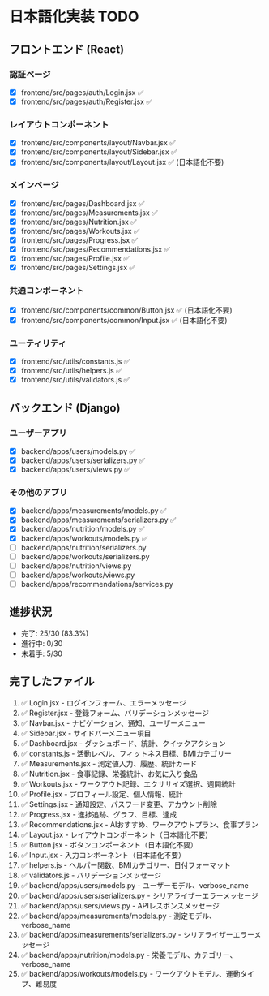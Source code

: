 # 日本語化実装 TODO

## フロントエンド (React)

### 認証ページ
- [x] frontend/src/pages/auth/Login.jsx ✅
- [x] frontend/src/pages/auth/Register.jsx ✅

### レイアウトコンポーネント
- [x] frontend/src/components/layout/Navbar.jsx ✅
- [x] frontend/src/components/layout/Sidebar.jsx ✅
- [x] frontend/src/components/layout/Layout.jsx ✅ (日本語化不要)

### メインページ
- [x] frontend/src/pages/Dashboard.jsx ✅
- [x] frontend/src/pages/Measurements.jsx ✅
- [x] frontend/src/pages/Nutrition.jsx ✅
- [x] frontend/src/pages/Workouts.jsx ✅
- [x] frontend/src/pages/Progress.jsx ✅
- [x] frontend/src/pages/Recommendations.jsx ✅
- [x] frontend/src/pages/Profile.jsx ✅
- [x] frontend/src/pages/Settings.jsx ✅

### 共通コンポーネント
- [x] frontend/src/components/common/Button.jsx ✅ (日本語化不要)
- [x] frontend/src/components/common/Input.jsx ✅ (日本語化不要)

### ユーティリティ
- [x] frontend/src/utils/constants.js ✅
- [x] frontend/src/utils/helpers.js ✅
- [x] frontend/src/utils/validators.js ✅

## バックエンド (Django)

### ユーザーアプリ
- [x] backend/apps/users/models.py ✅
- [x] backend/apps/users/serializers.py ✅
- [x] backend/apps/users/views.py ✅

### その他のアプリ
- [x] backend/apps/measurements/models.py ✅
- [x] backend/apps/measurements/serializers.py ✅
- [x] backend/apps/nutrition/models.py ✅
- [x] backend/apps/workouts/models.py ✅
- [ ] backend/apps/nutrition/serializers.py
- [ ] backend/apps/workouts/serializers.py
- [ ] backend/apps/nutrition/views.py
- [ ] backend/apps/workouts/views.py
- [ ] backend/apps/recommendations/services.py

## 進捗状況
- 完了: 25/30 (83.3%)
- 進行中: 0/30
- 未着手: 5/30

## 完了したファイル
1. ✅ Login.jsx - ログインフォーム、エラーメッセージ
2. ✅ Register.jsx - 登録フォーム、バリデーションメッセージ
3. ✅ Navbar.jsx - ナビゲーション、通知、ユーザーメニュー
4. ✅ Sidebar.jsx - サイドバーメニュー項目
5. ✅ Dashboard.jsx - ダッシュボード、統計、クイックアクション
6. ✅ constants.js - 活動レベル、フィットネス目標、BMIカテゴリー
7. ✅ Measurements.jsx - 測定値入力、履歴、統計カード
8. ✅ Nutrition.jsx - 食事記録、栄養統計、お気に入り食品
9. ✅ Workouts.jsx - ワークアウト記録、エクササイズ選択、週間統計
10. ✅ Profile.jsx - プロフィール設定、個人情報、統計
11. ✅ Settings.jsx - 通知設定、パスワード変更、アカウント削除
12. ✅ Progress.jsx - 進捗追跡、グラフ、目標、達成
13. ✅ Recommendations.jsx - AIおすすめ、ワークアウトプラン、食事プラン
14. ✅ Layout.jsx - レイアウトコンポーネント（日本語化不要）
15. ✅ Button.jsx - ボタンコンポーネント（日本語化不要）
16. ✅ Input.jsx - 入力コンポーネント（日本語化不要）
17. ✅ helpers.js - ヘルパー関数、BMIカテゴリー、日付フォーマット
18. ✅ validators.js - バリデーションメッセージ
19. ✅ backend/apps/users/models.py - ユーザーモデル、verbose_name
20. ✅ backend/apps/users/serializers.py - シリアライザーエラーメッセージ
21. ✅ backend/apps/users/views.py - APIレスポンスメッセージ
22. ✅ backend/apps/measurements/models.py - 測定モデル、verbose_name
23. ✅ backend/apps/measurements/serializers.py - シリアライザーエラーメッセージ
24. ✅ backend/apps/nutrition/models.py - 栄養モデル、カテゴリー、verbose_name
25. ✅ backend/apps/workouts/models.py - ワークアウトモデル、運動タイプ、難易度
